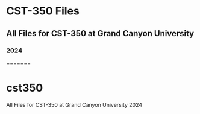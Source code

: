 # CST-350 Files

## All Files for CST-350 at Grand Canyon University

### 2024
=======
# cst350
All Files for CST-350 at Grand Canyon University 2024
